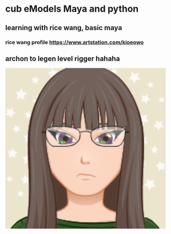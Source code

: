 # cub eModels Maya and python
## learning with rice wang, basic maya
### rice wang profile https://www.artstation.com/kioeowo


## archon to legen level rigger hahaha

<p align="center">
<img width="650" alt="new" src="https://github.com/jaimehernan95/cubeModels-maya-python/blob/master/image/AvatarMaker.png">
</p>
